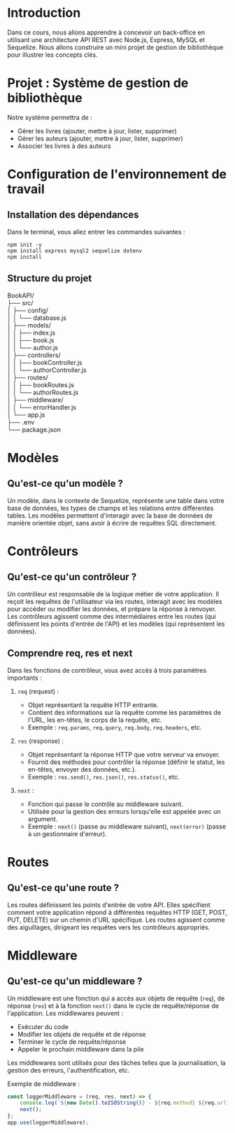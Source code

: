 # Introduction

Dans ce cours, nous allons apprendre à concevoir un back-office en utilisant une architecture API REST avec Node.js, Express, MySQL et Sequelize. Nous allons construire un mini projet de gestion de bibliothèque pour illustrer les concepts clés.

# Projet : Système de gestion de bibliothèque

Notre système permettra de :

* Gérer les livres (ajouter, mettre à jour, lister, supprimer)
* Gérer les auteurs (ajouter, mettre à jour, lister, supprimer)
* Associer les livres à des auteurs

# Configuration de l'environnement de travail

## Installation des dépendances

Dans le terminal, vous allez entrer les commandes suivantes :

```
npm init -y
npm install express mysql2 sequelize dotenv
npm install
```

## Structure du projet

BookAPI/  
├── src/  
│   ├── config/  
│   │   └── database.js  
│   ├── models/  
│   │   ├── index.js  
│   │   ├── book.js  
│   │   └── author.js  
│   ├── controllers/  
│   │   ├── bookController.js  
│   │   └── authorController.js  
│   ├── routes/  
│   │   ├── bookRoutes.js  
│   │   └── authorRoutes.js  
│   ├── middleware/  
│   │   └── errorHandler.js  
│   └── app.js  
├── .env  
└── package.json  

# Modèles

## Qu'est-ce qu'un modèle ?

Un modèle, dans le contexte de Sequelize, représente une table dans votre base de données, les types de champs et les relations entre différentes tables. Les modèles permettent d'interagir avec la base de données de manière orientée objet, sans avoir à écrire de requêtes SQL directement.

# Contrôleurs

## Qu'est-ce qu'un contrôleur ?

Un contrôleur est responsable de la logique métier de votre application. Il reçoit les requêtes de l'utilisateur via les routes, interagit avec les modèles pour accéder ou modifier les données, et prépare la réponse à renvoyer. Les contrôleurs agissent comme des intermédiaires entre les routes (qui définissent les points d'entrée de l'API) et les modèles (qui représentent les données).

## Comprendre req, res et next

Dans les fonctions de contrôleur, vous avez accès à trois paramètres importants :

1. `req` (request) :  
    * Objet représentant la requête HTTP entrante.  
    * Contient des informations sur la requête comme les paramètres de l'URL, les en-têtes, le corps de la requête, etc.  
    * Exemple : `req.params`, `req.query`, `req.body`, `req.headers`, etc.

2. `res` (response) :  
    * Objet représentant la réponse HTTP que votre serveur va envoyer.  
    * Fournit des méthodes pour contrôler la réponse (définir le statut, les en-têtes, envoyer des données, etc.).  
    * Exemple : `res.send()`, `res.json()`, `res.status()`, etc.

3. `next` :  
    * Fonction qui passe le contrôle au middleware suivant.  
    * Utilisée pour la gestion des erreurs lorsqu'elle est appelée avec un argument.  
    * Exemple : `next()` (passe au middleware suivant), `next(error)` (passe à un gestionnaire d'erreur).

# Routes

## Qu'est-ce qu'une route ?

Les routes définissent les points d'entrée de votre API. Elles spécifient comment votre application répond à différentes requêtes HTTP (GET, POST, PUT, DELETE) sur un chemin d'URL spécifique. Les routes agissent comme des aiguillages, dirigeant les requêtes vers les contrôleurs appropriés.

# Middleware

## Qu'est-ce qu'un middleware ?

Un middleware est une fonction qui a accès aux objets de requête (`req`), de réponse (`res`) et à la fonction `next()` dans le cycle de requête/réponse de l'application. Les middlewares peuvent :

* Exécuter du code  
* Modifier les objets de requête et de réponse  
* Terminer le cycle de requête/réponse  
* Appeler le prochain middleware dans la pile

Les middlewares sont utilisés pour des tâches telles que la journalisation, la gestion des erreurs, l'authentification, etc.

Exemple de middleware :

```js
const loggerMiddleware = (req, res, next) => {
    console.log(`${new Date().toISOString()} - ${req.method} ${req.url}`);
    next();
};
app.use(loggerMiddleware);
```
